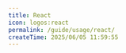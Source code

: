 ```yaml
---
title: React
icon: logos:react
permalink: /guide/usage/react/
createTime: 2025/06/05 11:59:55
---
```

